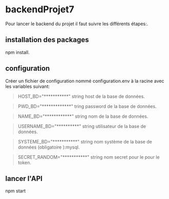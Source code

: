 # backendProjet7 #
Pour lancer le backend du projet il faut suivre les différents étapes:.
## installation des packages ##
npm install.
##  configuration ##
Créer un fichier de configuration nommé configuration.env à la racine avec les variables suivant:

>HOST_BD="***********"  string host de la base de données.

>PWD_BD="*************" tring password de la base de données.

>NAME_BD="************" string nom de la base de données.

>USERNAME_BD="**********" string utilisateur de la base de données.

>SYSTEME_BD="***********" string nom système de la base de données (obligatoire ):mysql.

>SECRET_RANDOM="***********" string nom secret pour  le pour le token.

## lancer l'API 
npm start

